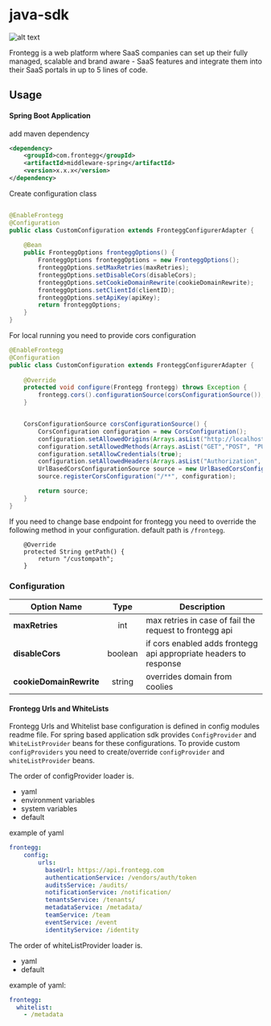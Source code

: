 # java-sdk

![alt text](https://fronteggstuff.blob.core.windows.net/frongegg-logos/logo-transparent.png)

Frontegg is a web platform where SaaS companies can set up their fully managed, scalable and brand aware - SaaS features and integrate them into their SaaS portals in up to 5 lines of code.

## Usage

#### Spring Boot Application

add maven dependency 
```xml
<dependency>
    <groupId>com.frontegg</groupId>
    <artifactId>middleware-spring</artifactId>
    <version>x.x.x</version>
</dependency>
```

Create configuration class 

```java

@EnableFrontegg
@Configuration
public class CustomConfiguration extends FronteggConfigurerAdapter {
    
    @Bean
    public FronteggOptions fronteggOptions() {
        FronteggOptions fronteggOptions = new FronteggOptions();
        fronteggOptions.setMaxRetries(maxRetries);
        fronteggOptions.setDisableCors(disableCors);
        fronteggOptions.setCookieDomainRewrite(cookieDomainRewrite);
        fronteggOptions.setClientId(clientID);
        fronteggOptions.setApiKey(apiKey);
        return fronteggOptions;
    }
}

```

For local running you need to provide cors configuration

```java
@EnableFrontegg
@Configuration
public class CustomConfiguration extends FronteggConfigurerAdapter {
    
    @Override
    protected void configure(Frontegg frontegg) throws Exception {
        frontegg.cors().configurationSource(corsConfigurationSource());
    }


    CorsConfigurationSource corsConfigurationSource() {
        CorsConfiguration configuration = new CorsConfiguration();
        configuration.setAllowedOrigins(Arrays.asList("http://localhost:3000"));
        configuration.setAllowedMethods(Arrays.asList("GET","POST", "PUT", "PATCH", "OPTION"));
        configuration.setAllowCredentials(true);
        configuration.setAllowedHeaders(Arrays.asList("Authorization", "x-frontegg-source"));
        UrlBasedCorsConfigurationSource source = new UrlBasedCorsConfigurationSource();
        source.registerCorsConfiguration("/**", configuration);

        return source;
    }
}
```

If you need to change base endpoint for frontegg you need to override the following method in your configuration.
default path is `/frontegg`.
```
    @Override
    protected String getPath() {
        return "/custompath";
    }
```

### Configuration

| Option Name       | Type   | Description
|-------------------|:---:|---|
| **maxRetries**    | int | max retries in case of fail the request to frontegg api | 
| **disableCors**  | boolean | if cors enabled adds frontegg api appropriate headers to response |
| **cookieDomainRewrite**   | string | overrides domain from coolies |

#### Frontegg Urls and WhiteLists

Frontegg Urls and Whitelist base configuration is defined in config modules readme file.
For spring based application sdk provides `ConfigProvider` and `WhiteListProvider` beans for these configurations.
To provide custom `configProviders` you need to create/override `configProvider` and  `whiteListProvider` beans.

The order of configProvider loader is. 
- yaml 
- environment variables
- system variables
- default 

example of yaml 
```yaml
frontegg:
    config:
        urls:
          baseUrl: https://api.frontegg.com
          authenticationService: /vendors/auth/token
          auditsService: /audits/
          notificationService: /notification/
          tenantsService: /tenants/
          metadataService: /metadata/
          teamService: /team
          eventService: /event
          identityService: /identity
```

The order of whiteListProvider loader is.
- yaml
- default

example of yaml:
```yaml
frontegg:
  whitelist:
    - /metadata
```